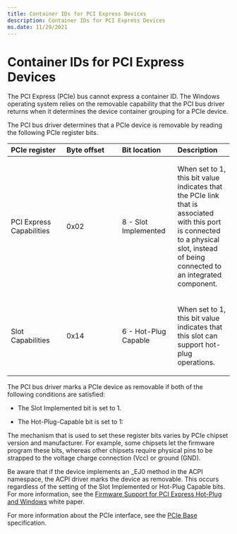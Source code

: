 ```yaml
---
title: Container IDs for PCI Express Devices
description: Container IDs for PCI Express Devices
ms.date: 11/29/2021
---
```


# Container IDs for PCI Express Devices


The PCI Express (PCIe) bus cannot express a container ID. The Windows operating system relies on the removable capability that the PCI bus driver returns when it determines the device container grouping for a PCIe device.

The PCI bus driver determines that a PCIe device is removable by reading the following PCIe register bits.

<table>
<colgroup>
<col width="25%" />
<col width="25%" />
<col width="25%" />
<col width="25%" />
</colgroup>
<thead>
<tr class="header">
<th align="left">PCIe register</th>
<th align="left">Byte offset</th>
<th align="left">Bit location</th>
<th align="left">Description</th>
</tr>
</thead>
<tbody>
<tr class="odd">
<td align="left"><p>PCI Express Capabilities</p></td>
<td align="left"><p>0x02</p></td>
<td align="left"><p>8 - Slot Implemented</p></td>
<td align="left"><p>When set to 1, this bit value indicates that the PCIe link that is associated with this port is connected to a physical slot, instead of being connected to an integrated component.</p></td>
</tr>
<tr class="even">
<td align="left"><p>Slot Capabilities</p></td>
<td align="left"><p>0x14</p></td>
<td align="left"><p>6 - Hot-Plug Capable</p></td>
<td align="left"><p>When set to 1, this bit value indicates that this slot can support hot-plug operations.</p></td>
</tr>
</tbody>
</table>

 

The PCI bus driver marks a PCIe device as removable if both of the following conditions are satisfied:

-   The Slot Implemented bit is set to 1.

-   The Hot-Plug-Capable bit is set to 1:

The mechanism that is used to set these register bits varies by PCIe chipset version and manufacturer. For example, some chipsets let the firmware program these bits, whereas other chipsets require physical pins to be strapped to the voltage charge connection (Vcc) or ground (GND).

Be aware that if the device implements an _EJ0 method in the ACPI namespace, the ACPI driver marks the device as removable. This occurs regardless of the setting of the Slot Implemented or Hot-Plug Capable bits. For more information, see the [Firmware Support for PCI Express Hot-Plug and Windows](https://download.microsoft.com/download/9/c/5/9c5b2167-8017-4bae-9fde-d599bac8184a/BIOS_PCIe_HotPlug.doc) white paper.

For more information about the PCIe interface, see the [PCIe Base](https://pcisig.com/specifications/pciexpress/) specification.

 

 





